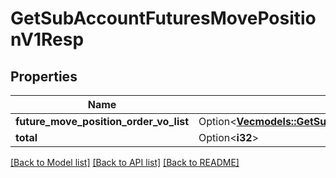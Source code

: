 # GetSubAccountFuturesMovePositionV1Resp

## Properties

Name | Type | Description | Notes
------------ | ------------- | ------------- | -------------
**future_move_position_order_vo_list** | Option<[**Vec<models::GetSubAccountFuturesMovePositionV1RespFutureMovePositionOrderVoListInner>**](GetSubAccountFuturesMovePositionV1Resp_futureMovePositionOrderVoList_inner.md)> |  | [optional]
**total** | Option<**i32**> |  | [optional]

[[Back to Model list]](../README.md#documentation-for-models) [[Back to API list]](../README.md#documentation-for-api-endpoints) [[Back to README]](../README.md)


